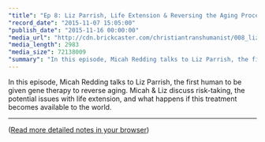 ```yaml
---
"title": "Ep 8: Liz Parrish, Life Extension & Reversing the Aging Process"
"record_date": "2015-11-07 15:05:00"
"publish_date": "2015-11-16 00:00:00"
"media_url": "http://cdn.brickcaster.com/christiantranshumanist/008_liz_parrish.mp3"
"media_length": 2983
"media_size": 72138009
"summary": "In this episode, Micah Redding talks to Liz Parrish, the first human to be given gene therapy to reverse aging. Micah & Liz discuss risk-taking, the potential issues with life extension, and what happens if this treatment becomes available to the world."
---
```


In this episode, Micah Redding talks to Liz Parrish, the first human to be given gene therapy to reverse aging. Micah & Liz discuss risk-taking, the potential issues with life extension, and what happens if this treatment becomes available to the world.

---

([Read more detailed notes in your browser](http://brickcaster.com/christiantranshumanist/7))

